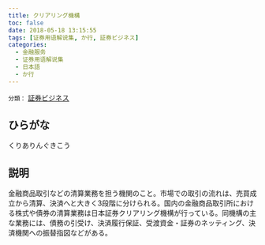 ```yaml
---
title: クリアリング機構
toc: false
date: 2018-05-18 13:15:55
tags: [证券用语解说集, か行, 証券ビジネス]
categories:
  - 金融服务
  - 证券用语解说集
  - 日本語
  - か行
---
```


`分類：` [証券ビジネス](/tags/証券ビジネス/)

## ひらがな

くりありんぐきこう

## 説明

金融商品取引などの清算業務を担う機関のこと。市場での取引の流れは、売買成立から清算、決済へと大きく3段階に分けられる。国内の金融商品取引所における株式や債券の清算業務は日本証券クリアリング機構が行っている。同機構の主な業務には、債務の引受け、決済履行保証、受渡資金・証券のネッティング、決済機関への振替指図などがある。
